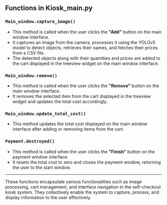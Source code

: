 ## Functions in Kiosk_main.py

### `Main_window.capture_image()`
- This method is called when the user clicks the **"Add"** button on the main window interface.
- It captures an image from the camera, processes it using the YOLOv5 model to detect objects, retrieves their names, and fetches their prices from a CSV file.
- The detected objects along with their quantities and prices are added to the cart displayed in the treeview widget on the main window interface.

### `Main_window.remove()`
- This method is called when the user clicks the **"Remove"** button on the main window interface.
- It removes the selected item from the cart displayed in the treeview widget and updates the total cost accordingly.

### `Main_window.update_total_cost()`
- This method updates the total cost displayed on the main window interface after adding or removing items from the cart.

### `Payment.destroyed()`
- This method is called when the user clicks the **"Finish"** button on the payment window interface.
- It resets the total cost to zero and closes the payment window, returning the user to the start window.

---

These functions encapsulate various functionalities such as image processing, cart management, and interface navigation in the self-checkout kiosk system. They collectively enable the system to capture, process, and display information to the user effectively.
